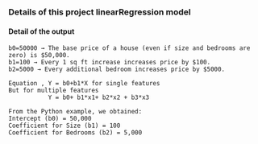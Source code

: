 ### Details of this project linearRegression model
#### Detail of the output 
```
b0​=50000 → The base price of a house (even if size and bedrooms are zero) is $50,000.
b1​=100 → Every 1 sq ft increase increases price by $100.
b2​=5000 → Every additional bedroom increases price by $5000.

Equation , Y = b0+b1*X for single features
But for multiple features
           Y = b0+ b1*x1+ b2*x2 + b3*x3

From the Python example, we obtained:
Intercept (b0​) = 50,000
Coefficient for Size (b1​) = 100
Coefficient for Bedrooms (b2​) = 5,000
```
